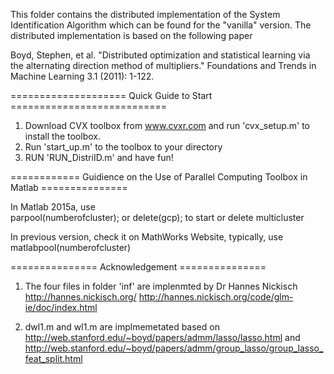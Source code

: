This folder contains the distributed implementation of the System Identification Algorithm which can be found for the "vanilla" version. The distributed implementation is based on the following paper

Boyd, Stephen, et al. "Distributed optimization and statistical learning via the alternating direction method of multipliers." Foundations and Trends in Machine Learning 3.1 (2011): 1-122.

==================== Quick Guide to Start ===========================

1. Download CVX toolbox from www.cvxr.com and run 'cvx_setup.m' to install the toolbox.
2. Run 'start_up.m' to the toolbox to your directory
3. RUN 'RUN_DistriID.m' and have fun!

============ Guidience on the Use of Parallel Computing Toolbox in Matlab =============== 

In Matlab 2015a, use     
parpool(numberofcluster); or delete(gcp);
to start or delete multicluster

In previous version, check it on MathWorks Website, typically, use matlabpool(numberofcluster)

=============== Acknowledgement ===============

1. The four files in folder 'inf' are implenmted by Dr Hannes Nickisch
http://hannes.nickisch.org/
http://hannes.nickisch.org/code/glm-ie/doc/index.html

2. dwl1.m and wl1.m are implmemetated based on 
http://web.stanford.edu/~boyd/papers/admm/lasso/lasso.html
and 
http://web.stanford.edu/~boyd/papers/admm/group_lasso/group_lasso_feat_split.html



